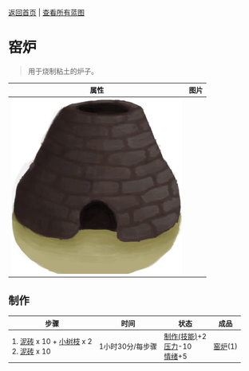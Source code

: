 [返回首页](index.md)   |  [查看所有蓝图](blueprint.md)
# 窑炉  
> 用于烧制粘土的炉子。  
  
  属性  |   图片   
 ----  |  ----:   
   |  ![](Sprite/Kiln.png)   
  
## 制作  
步骤  |  时间  |  状态  |  成品  
----  |  ----  |  ----  |  ----  
1. [泥砖](MudBrick.md) x 10 + [小树枝](Sticks.md) x 2<br>2. [泥砖](MudBrick.md) x 10  |  1小时30分/每步骤  |  [制作(技能)](Skill_Crafting.md)+2<br>[压力](Stress.md)-10<br>[情绪](Morale.md)+5  |  [窑炉](KilnExtinguished.md)(1)  
